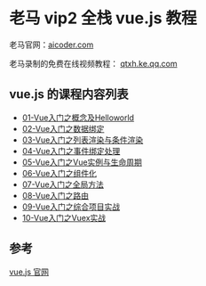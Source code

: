 # 老马 vip2 全栈 vue.js 教程

老马官网：[aicoder.com](http://aicoder.com)

老马录制的免费在线视频教程： [qtxh.ke.qq.com](http://qtxh.ke.qq.com/)

## vue.js 的课程内容列表

- [01-Vue入门之概念及Helloworld](/pages/vue/01-Vue入门之概念及Helloworld.md)
- [02-Vue入门之数据绑定](/pages/vue/02-Vue入门之数据绑定.md)
- [03-Vue入门之列表渲染与条件渲染](/pages/vue/03-Vue入门之列表渲染.md)
- [04-Vue入门之事件绑定处理](/pages/vue/04-Vue入门之事件绑定处理.md)
- [05-Vue入门之Vue实例与生命周期](/pages/vue/05-Vue入门之Vue实例与生命周期.md)
- [06-Vue入门之组件化](/pages/vue/06-Vue入门之组件化.md)
- [07-Vue入门之全局方法](/pages/vue/07-Vue入门之全局方法.md)
- [08-Vue入门之路由](/pages/vue/08-Vue入门之路由.md)
- [09-Vue入门之综合项目实战](/pages/vue/09-Vue入门之综合项目实战.md)
- [10-Vue入门之Vuex实战](/pages/vue/10-Vue入门之Vuex实战.md)

## 参考

[vue.js 官网](https://cn.vuejs.org/index.html)
